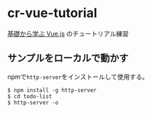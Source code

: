# cr-vue-tutorial

[基礎から学ぶ Vue.js](https://cr-vue.mio3io.com/) のチュートリアル練習

## サンプルをローカルで動かす

npmで`http-server`をインストールして使用する。

```
$ npm install -g http-server
$ cd todo-list
$ http-server -o
```
